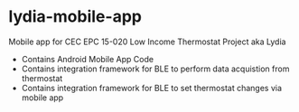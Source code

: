# lydia-mobile-app
Mobile app for CEC EPC 15-020 Low Income Thermostat Project aka Lydia

- Contains Android Mobile App Code
- Contains integration framework for BLE to perform data acquistion from thermostat
- Contains integration framework for BLE to set thermostat changes via mobile app
